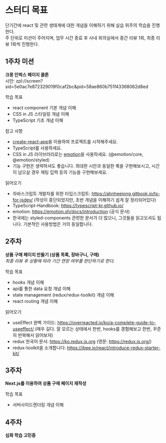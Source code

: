 # 스터디 목표

단기간에 react 및 관련 생태계에 대한 개념을 이해하기 위해 실습 위주의 학습을 진행한다.  
주 단위로 미션이 주어지며, 업무 시간 종료 후 사내 회의실에서 중간 리뷰 1회, 최종 리뷰 1회씩 진행한다.

## 1주차 미션
**크몽 인박스 페이지 클론**  
시안: zpl://screen?sid=5e0ac7e872329019f0caf2bc&pid=58ae860b751f43368062d8ed

학습 목표
- react component 기본 개념 이해
- CSS in JS 스타일링 개념 이해
- TypeScript 기초 개념 이해


참고 사항
- [create-react-app](https://github.com/facebook/create-react-app)을 이용하여 프로젝트를 시작해주세요.
- TypeScript를 사용하세요.
- CSS in JS 라이브러리로는 [emotion](https://emotion.sh/)을 사용하세요. (@emotion/core, @emotion/styled)
- 기능 구현은 생략하셔도 좋습니다. 최대한 시안과 동일한 룩을 구현해보시고, 시간이 남으실 경우 채팅 입력 등의 기능을 구현해보세요.

읽어오기
- 자바스크립트 개발자를 위한 타입스크립트: https://ahnheejong.gitbook.io/ts-for-jsdev/ (작성이 중단되었지만, 초반 개념을 이해하기 쉽게 잘 정리되어있다)
- TypeScript-Handbook: https://typescript-kr.github.io/
- emotion: https://emotion.sh/docs/introduction (공식 문서)
- 한국에는 styled-components 관련한 문서가 더 많으니, 그것들을 읽고오셔도 됩니다. 기본적인 사용방법은 거의 동일합니다.


## 2주차 
**상품 구매 페이지 만들기 (상품 목록, 장바구니, 구매)**  
*최종 리뷰 후 상황에 따라 기간 연장 여부를 판단하기로 한다.*  

학습 목표
- hooks 개념 이해
- api를 통한 data 요청 개념 이해
- state management (redux/redux-toolkit) 개념 이해
- react routing 개념 이해 

읽어오기
- useEffect 완벽 가이드: https://overreacted.io/ko/a-complete-guide-to-useeffect/ (매우 길다. 잘 모르는 상태에서 한번, hooks를 경험해보고 한번, 꾸준히 반복해서 읽어보자)
- redux 한국어 문서: https://ko.redux.js.org (영문: https://redux.js.org/)
- redux-toolkit을 소개합니다: https://jbee.io/react/introduce-redux-starter-kit/

## 3주차
**Next.js를 이용하여 상품 구매 페이지 재작성**

학습 목표
- 서버사이드렌더링 개념 이해

## 4주차
**심화 학습 고민중**
